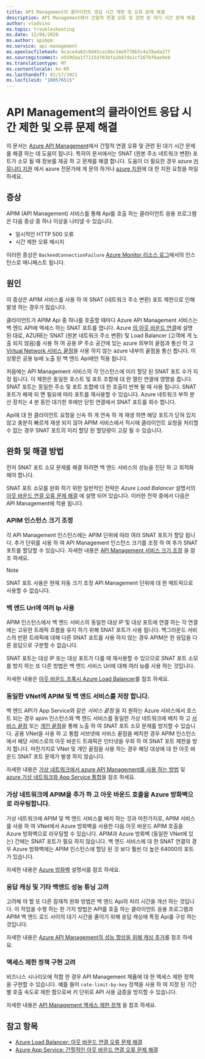 ```yaml
---
title: API Management의 클라이언트 응답 시간 제한 및 오류 문제 해결
description: API Management에서 간헐적 연결 오류 및 관련 된 대기 시간 문제 해결
author: vladvino
ms.topic: troubleshooting
ms.date: 12/04/2020
ms.author: apimpm
ms.service: api-management
ms.openlocfilehash: 6cace4a02c8d45cacbbc34e9778b5c4a78ada27f
ms.sourcegitcommit: e559daa1f7115d703bfa1b87da1cf267bf6ae9e8
ms.translationtype: MT
ms.contentlocale: ko-KR
ms.lasthandoff: 02/17/2021
ms.locfileid: "100576515"
---
```

# <a name="troubleshooting-client-response-timeouts-and-errors-with-api-management"></a>API Management의 클라이언트 응답 시간 제한 및 오류 문제 해결

이 문서는 [Azure API Management](./api-management-key-concepts.md)에서 간헐적 연결 오류 및 관련 된 대기 시간 문제를 해결 하는 데 도움이 됩니다. 특히이 문서에서는 SNAT (원본 주소 네트워크 변환) 포트가 소모 될 때 정보를 제공 하 고 문제를 해결 합니다. 도움이 더 필요한 경우 azure [커뮤니티 지원](https://azure.microsoft.com/support/community/) 에서 azure 전문가에 게 문의 하거나 [azure 지원](https://azure.microsoft.com/support/options/)에 대 한 지원 요청을 파일 하세요.

## <a name="symptoms"></a>증상

APIM (API Management) 서비스를 통해 Api를 호출 하는 클라이언트 응용 프로그램은 다음 증상 중 하나 이상을 나타낼 수 있습니다.

* 일시적인 HTTP 500 오류
* 시간 제한 오류 메시지

이러한 증상은 `BackendConnectionFailure` [Azure Monitor 리소스 로그](../azure-monitor/essentials/resource-logs.md)에서의 인스턴스로 매니페스트 됩니다.

## <a name="cause"></a>원인

이 증상은 APIM 서비스를 사용 하 여 SNAT (네트워크 주소 변환) 포트 제한으로 인해 발생 하는 경우가 많습니다.

클라이언트가 APIM Api 중 하나를 호출할 때마다 Azure API Management 서비스는 백 엔드 API에 액세스 하는 SNAT 포트를 엽니다. Azure [의 아웃 바운드 연결](../load-balancer/load-balancer-outbound-connections.md)에 설명 된 대로, AZURE는 SNAT (원본 네트워크 주소 변환) 및 Load Balancer (고객에 게 노출 되지 않음)를 사용 하 여 공용 IP 주소 공간에 있는 azure 외부의 끝점과 통신 하 고 [Virtual Network 서비스 끝점](../virtual-network/virtual-network-service-endpoints-overview.md)을 사용 하지 않는 azure 내부의 끝점을 통신 합니다. 이 상황은 공용 Ip에 노출 된 백 엔드 Api에만 적용 됩니다.

처음에는 API Management 서비스의 각 인스턴스에 미리 할당 된 SNAT 포트 수가 지정 됩니다. 이 제한은 동일한 호스트 및 포트 조합에 대 한 열린 연결에 영향을 줍니다. SNAT 포트는 동일한 주소 및 포트 조합에 대 한 호출이 반복 될 때 사용 됩니다. SNAT 포트가 해제 되 면 필요에 따라 포트를 재사용할 수 있습니다. Azure 네트워크 부하 분산 장치는 4 분 동안 대기한 후에만 닫힌 연결에서 SNAT 포트를 회수 합니다.

Api에 대 한 클라이언트 요청을 신속 하 게 연속 하 게 재생 하면 해당 포트가 닫혀 있지 않고 충분히 빠르게 재생 되지 않아 APIM 서비스에서 적시에 클라이언트 요청을 처리할 수 없는 경우 SNAT 포트의 미리 할당 된 할당량이 고갈 될 수 있습니다.

## <a name="mitigations-and-solutions"></a>완화 및 해결 방법

먼저 SNAT 포트 소모 문제를 해결 하려면 백 엔드 서비스의 성능을 진단 하 고 최적화 해야 합니다.

SNAT 포트 소모를 완화 하기 위한 일반적인 전략은 *Azure Load Balancer* 설명서의 [아웃 바운드 연결 오류 문제 해결](../load-balancer/troubleshoot-outbound-connection.md) 에 설명 되어 있습니다. 이러한 전략 중에서 다음은 API Management에 적용 됩니다.

### <a name="scale-your-apim-instance"></a>APIM 인스턴스 크기 조정

각 API Management 인스턴스에는 APIM 단위에 따라 여러 SNAT 포트가 할당 됩니다. 추가 단위를 사용 하 여 API Management 인스턴스 크기를 조정 하 여 추가 SNAT 포트를 할당할 수 있습니다. 자세한 내용은 [API Management 서비스 크기 조정](upgrade-and-scale.md#scale-your-api-management-service) 을 참조 하세요.

> [!NOTE]
> SNAT 포트 사용은 현재 자동 크기 조정 API Management 단위에 대 한 메트릭으로 사용할 수 없습니다.

### <a name="use-multiple-ips-for-your-backend-urls"></a>백 엔드 Url에 여러 Ip 사용

APIM 인스턴스에서 백 엔드 서비스의 동일한 대상 IP 및 대상 포트에 연결 하는 각 연결에는 고유한 트래픽 흐름을 유지 하기 위해 SNAT 포트가 사용 됩니다. 백그라운드 서비스의 반환 트래픽에 대해 다른 SNAT 포트를 사용 하지 않는 경우 APIM은 한 응답을 다른 응답으로 구분할 수 없습니다.

SNAT 포트는 대상 IP 또는 대상 포트가 다를 때 재사용할 수 있으므로 SNAT 포트 소모를 방지 하는 또 다른 방법은 백 엔드 서비스 Url에 대해 여러 Ip를 사용 하는 것입니다.

자세한 내용은 [아웃 바운드 프록시 Azure Load Balancer](../load-balancer/load-balancer-outbound-connections.md)를 참조 하세요.

### <a name="place-your-apim-and-backend-service-in-the-same-vnet"></a>동일한 VNet에 APIM 및 백 엔드 서비스를 저장 합니다.

백 엔드 API가 App Service와 같은 *서비스 끝점* 을 지 원하는 Azure 서비스에서 호스트 되는 경우 apim 인스턴스와 백 엔드 서비스를 동일한 가상 네트워크에 배치 하 고 [서비스 끝점](../virtual-network/virtual-network-service-endpoints-overview.md) 또는 [개인 끝점](../private-link/private-endpoint-overview.md)을 통해 노출 하 여 SNAT 포트 소모 문제를 방지할 수 있습니다. 공용 VNet을 사용 하 고 통합 서브넷에 서비스 끝점을 배치한 경우 APIM 인스턴스에서 해당 서비스로의 아웃 바운드 트래픽은 인터넷을 우회 하 여 SNAT 포트 제한을 방지 합니다. 마찬가지로 VNet 및 개인 끝점을 사용 하는 경우 해당 대상에 대 한 아웃 바운드 SNAT 포트 문제가 발생 하지 않습니다.

자세한 내용은 [가상 네트워크에서 azure API Management를 사용 하는 방법](api-management-using-with-vnet.md) 및 [azure 가상 네트워크와 App Service 통합](../app-service/web-sites-integrate-with-vnet.md)을 참조 하세요.

### <a name="place-your-apim-in-a-virtual-network-and-route-outbound-calls-to-azure-firewall"></a>가상 네트워크에 APIM을 추가 하 고 아웃 바운드 호출을 Azure 방화벽으로 라우팅합니다.

가상 네트워크에 APIM 및 백 엔드 서비스를 배치 하는 것과 마찬가지로, APIM 서비스를 사용 하 여 VNet에서 Azure 방화벽을 사용한 다음 아웃 바운드 APIM 호출을 Azure 방화벽으로 라우팅할 수 있습니다. APIM과 Azure 방화벽 (동일한 VNet에 있는) 간에는 SNAT 포트가 필요 하지 않습니다. 백 엔드 서비스에 대 한 SNAT 연결의 경우 Azure 방화벽에는 APIM 인스턴스에 할당 된 것 보다 훨씬 더 높은 64000의 포트가 있습니다.

자세한 내용은 [Azure 방화벽](../firewall/overview.md) 설명서를 참조 하세요.

### <a name="consider-response-caching-and-other-backend-performance-tuning"></a>응답 캐싱 및 기타 백엔드 성능 튜닝 고려

고려해 야 할 또 다른 잠재적 완화 방법은 백 엔드 Api의 처리 시간을 개선 하는 것입니다. 이 작업을 수행 하는 한 가지 방법은 API를 호출 하는 클라이언트 응용 프로그램과 APIM 백 엔드 로드 사이의 대기 시간을 줄이기 위해 응답 캐싱에 특정 Api를 구성 하는 것입니다.

자세한 내용은 [Azure API Management의 성능 향상을 위해 캐싱 추가](api-management-howto-cache.md)를 참조 하세요.

### <a name="consider-implementing-access-restriction-policies"></a>액세스 제한 정책 구현 고려

비즈니스 시나리오에 적합 한 경우 API Management 제품에 대 한 액세스 제한 정책을 구현할 수 있습니다. 예를 들어 `rate-limit-by-key` 정책을 사용 하 여 지정 된 기간별 호출 속도로 제한 함으로써 키 단위로 API 사용 급증을 방지할 수 있습니다.

자세한 내용은 [API Management 액세스 제한 정책](api-management-access-restriction-policies.md) 을 참조 하세요.

## <a name="see-also"></a>참고 항목

* [Azure Load Balancer: 아웃 바운드 연결 오류 문제 해결](../load-balancer/troubleshoot-outbound-connection.md)
* [Azure App Service: 간헐적인 아웃 바운드 연결 오류 문제 해결](../app-service/troubleshoot-intermittent-outbound-connection-errors.md)
